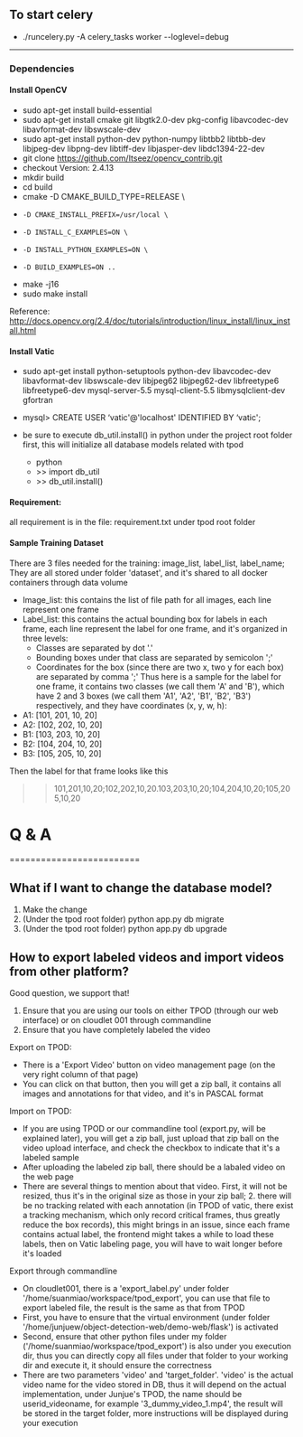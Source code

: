 ## To start celery
* ./runcelery.py -A celery_tasks worker --loglevel=debug

-----------------
### Dependencies

#### Install OpenCV
* sudo apt-get install build-essential
* sudo apt-get install cmake git libgtk2.0-dev pkg-config libavcodec-dev libavformat-dev libswscale-dev
* sudo apt-get install python-dev python-numpy libtbb2 libtbb-dev libjpeg-dev libpng-dev libtiff-dev libjasper-dev libdc1394-22-dev
* git clone https://github.com/Itseez/opencv_contrib.git
* checkout Version: 2.4.13
* mkdir build
* cd build
* cmake -D CMAKE_BUILD_TYPE=RELEASE \
*     -D CMAKE_INSTALL_PREFIX=/usr/local \
*     -D INSTALL_C_EXAMPLES=ON \
*     -D INSTALL_PYTHON_EXAMPLES=ON \
*     -D BUILD_EXAMPLES=ON ..
* make -j16
* sudo make install


Reference: http://docs.opencv.org/2.4/doc/tutorials/introduction/linux_install/linux_install.html


#### Install Vatic
* sudo apt-get install python-setuptools python-dev libavcodec-dev libavformat-dev libswscale-dev libjpeg62 libjpeg62-dev libfreetype6 libfreetype6-dev mysql-server-5.5 mysql-client-5.5 libmysqlclient-dev gfortran

* mysql> CREATE USER ‘vatic'@'localhost' IDENTIFIED BY ‘vatic';
* be sure to execute db_util.install() in python under the project root folder first, this will initialize all database models related with tpod
    * python
    * \>> import db_util
    * \>> db_util.install()


#### Requirement:
all requirement is in the file: requirement.txt under tpod root folder


#### Sample Training Dataset
There are 3 files needed for the training: image_list, label_list, label_name; They are all stored under folder 'dataset', and it's shared to all docker containers through data volume
* Image_list: this contains the list of file path for all images, each line represent one frame
* Label_list: this contains the actual bounding box for labels in each frame, each line represent the label for one frame, and it's organized in three levels:
    * Classes are separated by dot '.'
    * Bounding boxes under that class are separated by semicolon ';'
    * Coordinates for the box (since there are two x, two y for each box) are separated by comma ';'
Thus here is a sample for the label for one frame, it contains two classes (we call them 'A' and 'B'), which have 2 and 3 boxes (we call them 'A1', 'A2', 'B1', 'B2', 'B3') respectively, and they have coordinates (x, y, w, h):
* A1: [101, 201, 10, 20] 
* A2: [102, 202, 10, 20]
* B1: [103, 203, 10, 20]
* B2: [104, 204, 10, 20]
* B3: [105, 205, 10, 20]

Then the label for that frame looks like this 
>> 101,201,10,20;102,202,10,20.103,203,10,20;104,204,10,20;105,205,10,20

# Q & A
=========================
## What if I want to change the database model? 
1. Make the change
2. (Under the tpod root folder) python app.py db migrate 
3. (Under the tpod root folder) python app.py db upgrade


## How to export labeled videos and import videos from other platform?

Good question, we support that!

1. Ensure that you are using our tools on either TPOD (through our web interface) or on cloudlet 001 through commandline
2. Ensure that you have completely labeled the video

Export on TPOD:
* There is a 'Export Video' button on video management page (on the very right column of that page)
* You can click on that button, then you will get a zip ball, it contains all images and annotations for that video, and it's in PASCAL format

Import on TPOD:
* If you are using TPOD or our commandline tool (export.py, will be explained later), you will get a zip ball, just upload that zip ball on the video upload interface, and check the checkbox to indicate that it's a labeled sample 
* After uploading the labeled zip ball, there should be a labaled video on the web page
* There are several things to mention about that video. First, it will not be resized, thus it's in the original size as those in your zip ball; 2. there will be no tracking related with each annotation (in TPOD of vatic, there exist a tracking mechanism, which only record critical frames, thus greatly reduce the box records), this might brings in an issue, since each frame contains actual label, the frontend might takes a while to load these labels, then on Vatic labeling page, you will have to wait longer before it's loaded 

Export through commandline
* On cloudlet001, there is a 'export_label.py' under folder '/home/suanmiao/workspace/tpod_export', you can use that file to export labeled file, the result is the same as that from TPOD
* First, you have to ensure that the virtual environment (under folder '/home/junjuew/object-detection-web/demo-web/flask') is activated
* Second, ensure that other python files under my folder ('/home/suanmiao/workspace/tpod_export') is also under you execution dir, thus you can directly copy all files under that folder to your working dir and execute it, it should ensure the correctness
* There are two parameters 'video' and 'target_folder'. 'video' is the actual video name for the video stored in DB, thus it will depend on the actual implementation, under Junjue's TPOD, the name should be userid_videoname, for example '3_dummy_video_1.mp4', the result will be stored in the target folder, more instructions will be displayed during your execution

